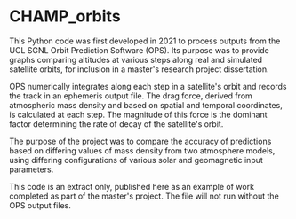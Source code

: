 # CHAMP_orbits

This Python code was first developed in 2021 to process outputs from the UCL SGNL Orbit Prediction Software (OPS). Its purpose was to provide graphs comparing altitudes at various steps along real and simulated satellite orbits, for inclusion in a master's research project dissertation. 

OPS numerically integrates along each step in a satellite's orbit and records the track in an ephemeris output file. The drag force, derived from atmospheric mass density and based on spatial and temporal coordinates, is calculated at each step. The magnitude of this force is the dominant factor determining the rate of decay of the satellite's orbit. 

The purpose of the project was to compare the accuracy of predictions based on differing values of mass density from two atmosphere models, using differing configurations of various solar and geomagnetic input parameters.

This code is an extract only, published here as an example of work completed as part of the master's project. The file will not run without the OPS output files.
